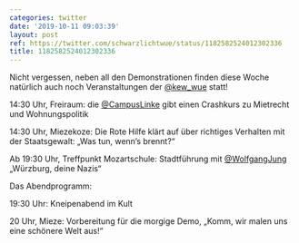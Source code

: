 ```yaml
---
categories: twitter
date: '2019-10-11 09:03:39'
layout: post
ref: https://twitter.com/schwarzlichtwue/status/1182582524012302336
title: 1182582524012302336
---
```

Nicht vergessen, neben all den Demonstrationen finden diese Woche natürlich auch noch Veranstaltungen der [@kew_wue](https://twitter.com/kew_wue) statt!



14:30 Uhr, Freiraum: die [@CampusLinke](https://twitter.com/CampusLinke) gibt einen Crashkurs zu Mietrecht und Wohnungspolitik


14:30 Uhr, Miezekoze: Die Rote Hilfe klärt auf über richtiges Verhalten mit der Staatsgewalt: „Was tun, wenn’s brennt?“



Ab 19:30 Uhr, Treffpunkt Mozartschule: Stadtführung mit [@WolfgangJung](https://twitter.com/WolfgangJung) „Würzburg, deine Nazis“


Das Abendprogramm:



19:30 Uhr: Kneipenabend im Kult



20 Uhr, Mieze: Vorbereitung für die morgige Demo, „Komm, wir malen uns eine schönere Welt aus!“


